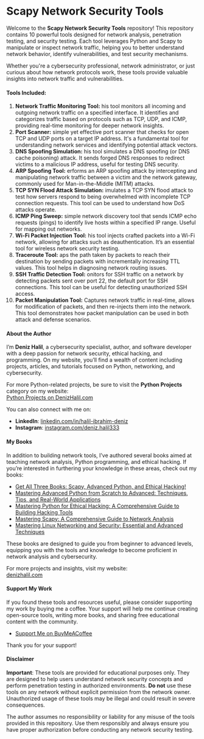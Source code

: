 # Scapy Network Security Tools

Welcome to the **Scapy Network Security Tools** repository! This repository contains 10 powerful tools designed for network analysis, penetration testing, and security testing. Each tool leverages Python and Scapy to manipulate or inspect network traffic, helping you to better understand network behavior, identify vulnerabilities, and test security mechanisms.

Whether you're a cybersecurity professional, network administrator, or just curious about how network protocols work, these tools provide valuable insights into network traffic and vulnerabilities.

#### Tools Included:
1. **Network Traffic Monitoring Tool:** his tool monitors all incoming and outgoing network traffic on a specified interface. It identifies and categorizes traffic based on protocols such as TCP, UDP, and ICMP, providing real-time monitoring for deeper network insights.
2. **Port Scanner:**  simple yet effective port scanner that checks for open TCP and UDP ports on a target IP address. It's a fundamental tool for understanding network services and identifying potential attack vectors.
3. **DNS Spoofing Simulation:** his tool simulates a DNS spoofing (or DNS cache poisoning) attack. It sends forged DNS responses to redirect victims to a malicious IP address, useful for testing DNS security.
4. **ARP Spoofing Tool:** erforms an ARP spoofing attack by intercepting and manipulating network traffic between a victim and the network gateway, commonly used for Man-in-the-Middle (MITM) attacks.
5. **TCP SYN Flood Attack Simulation:** imulates a TCP SYN flood attack to test how servers respond to being overwhelmed with incomplete TCP connection requests. This tool can be used to understand how DoS attacks operate.
6. **ICMP Ping Sweep:**  simple network discovery tool that sends ICMP echo requests (pings) to identify live hosts within a specified IP range. Useful for mapping out networks.
7. **Wi-Fi Packet Injection Tool:** his tool injects crafted packets into a Wi-Fi network, allowing for attacks such as deauthentication. It’s an essential tool for wireless network security testing.
8. **Traceroute Tool:** aps the path taken by packets to reach their destination by sending packets with incrementally increasing TTL values. This tool helps in diagnosing network routing issues.
9. **SSH Traffic Detection Tool:** onitors for SSH traffic on a network by detecting packets sent over port 22, the default port for SSH connections. This tool can be useful for detecting unauthorized SSH access.
10. **Packet Manipulation Tool:** Captures network traffic in real-time, allows for modification of packets, and then re-injects them into the network. This tool demonstrates how packet manipulation can be used in both attack and defense scenarios.

#### About the Author
I’m **Deniz Halil**, a cybersecurity specialist, author, and software developer with a deep passion for network security, ethical hacking, and programming. On my website, you’ll find a wealth of content including projects, articles, and tutorials focused on Python, networking, and cybersecurity.

For more Python-related projects, be sure to visit the **Python Projects** category on my website:  
[Python Projects on DenizHalil.com](https://denizhalil.com/category/python-projects/)

You can also connect with me on:  
- **LinkedIn**: [linkedin.com/in/halil-ibrahim-deniz](https://www.linkedin.com/in/halil-ibrahim-deniz/)  
- **Instagram**: [instagram.com/deniz.halil333](https://instagram.com/deniz.halil333)

#### My Books

In addition to building network tools, I’ve authored several books aimed at teaching network analysis, Python programming, and ethical hacking. If you’re interested in furthering your knowledge in these areas, check out my books:

- [Get All Three Books: Scapy, Advanced Python, and Ethical Hacking!](https://buymeacoffee.com/halildeniz/e/317973)
- [Mastering Advanced Python from Scratch to Advanced: Techniques, Tips, and Real-World Applications](https://buymeacoffee.com/halildeniz/e/317858)
- [Mastering Python for Ethical Hacking: A Comprehensive Guide to Building Hacking Tools](https://buymeacoffee.com/halildeniz/e/296372)
- [Mastering Scapy: A Comprehensive Guide to Network Analysis](https://buymeacoffee.com/halildeniz/e/182908)
- [Mastering Linux Networking and Security: Essential and Advanced Techniques](https://buymeacoffee.com/halildeniz/e/315997)

These books are designed to guide you from beginner to advanced levels, equipping you with the tools and knowledge to become proficient in network analysis and cybersecurity.

For more projects and insights, visit my website:  
[denizhalil.com](https://denizhalil.com)

#### Support My Work

If you found these tools and resources useful, please consider supporting my work by buying me a coffee. Your support will help me continue creating open-source tools, writing more books, and sharing free educational content with the community.

- [Support Me on BuyMeACoffee](https://buymeacoffee.com/halildeniz)

Thank you for your support!

#### Disclaimer

**Important**: These tools are provided for educational purposes only. They are designed to help users understand network security concepts and perform penetration testing in authorized environments. **Do not** use these tools on any network without explicit permission from the network owner. Unauthorized usage of these tools may be illegal and could result in severe consequences.

The author assumes no responsibility or liability for any misuse of the tools provided in this repository. Use them responsibly and always ensure you have proper authorization before conducting any network security testing.

